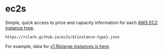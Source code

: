 # ec2s

Simple, quick access to price and capacity information for each [AWS EC2 instance type](https://aws.amazon.com/ec2/instance-types/).

```
https://rclark.github.io/ec2s/${instance-type}.json
```

For example, data for [x1.16xlarge instances is here](https://rclark.github.io/ec2s/x1.16xlarge.json).
